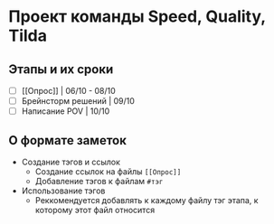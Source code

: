 # Проект команды Speed, Quality, Tilda

## Этапы и их сроки

- [ ] [[Опрос]] | 06/10 - 08/10
- [ ] Брейнсторм решений | 09/10
- [ ] Написание POV | 10/10

## О формате заметок

- Создание тэгов и ссылок
    - Создание ссылок на файлы
        `[[Опрос]]`
    - Добавление тэгов к файлам
        `#тэг`
- Использование тэгов
    - Реккомендуется добавлять к каждому файлу тэг этапа, к которому этот файл относится
